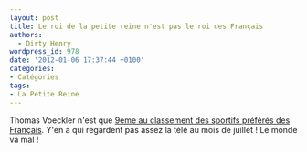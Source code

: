 ```yaml
---
layout: post
title: Le roi de la petite reine n'est pas le roi des Français
authors:
  - Dirty Henry
wordpress_id: 978
date: '2012-01-06 17:37:44 +0100'
categories:
- Catégories
tags:
- La Petite Reine
---
```

Thomas Voeckler n'est que [9ème au classement des sportifs préférés des Français](http://www.lequipemag.fr/EquipeMag/Reportages/PORTFOLIO_mag-40-janvier-2012_2.html#scroll). Y'en a qui regardent pas assez la télé au mois de juillet ! Le monde va mal !
